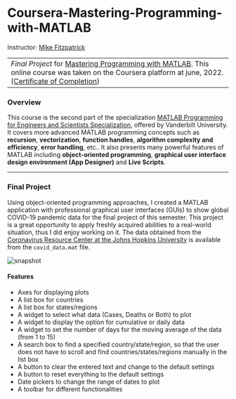 Coursera-Mastering-Programming-with-MATLAB
==========================================

Instructor: [Mike Fitzpatrick](https://www.coursera.org/instructor/mikefitzpatrick)

<table>
<tr>
<td>
 <i>Final Project</i> for <a href="https://www.coursera.org/learn/advanced-matlab-programming?specialization=matlab-programming-engineers-scientists">Mastering Programming with MATLAB</a>.
This online course was taken on the Coursera platform at june, 2022. (<a href="https://www.coursera.org/account/accomplishments/certificate/8SJ7VMLWRRNJ">Certificate of Completion</a>)
</td>
</tr>
</table>

### Overview
This course is the second part of the specialization [MATLAB Programming for Engineers and Scientists Specialization](https://www.coursera.org/specializations/matlab-programming-engineers-scientists), offered by Vanderbilt University.
It covers more advanced MATLAB programming concepts such as **recursion**, **vectorization**, **function handles**, **algorithm complexity and efficiency**, **error handling**, etc..
It also presents many powerful features of MATLAB including **object-oriented programming**, **graphical user interface design environment (App Designer)** and **Live Scripts**.

---

### Final Project

Using object-oriented programming approaches, I created a MATLAB application with professional graphical user interfaces (GUIs) to show global COVID-19 pandemic data for the final project of this semester. This project is a great opportunity to apply freshly acquired abilities to a real-world situation, thus I did enjoy working on it.
The data obtained from the [Coronavirus Resource Center at the Johns Hopkins University](https://coronavirus.jhu.edu/map.html) is available from the `covid_data.mat` file.

![snapshot](https://user-images.githubusercontent.com/96732467/182003607-b6e90cca-83eb-4bd9-a4b2-53e584336e91.JPG)



#### Features
- Axes for displaying plots
- A list box for countries
- A list box for states/regions
- A widget to select what data (Cases, Deaths or Both) to plot
- A widget to display the option for cumulative or daily data
- A widget to set the number of days for the moving average of the data (from 1 to 15)
- A search box to find a specified country/state/region, so that the user does not have to scroll and find countries/states/regions manually in the list box
- A button to clear the entered text and change to the default settings
- A button to reset everything to the default settings
- Date pickers to change the range of dates to plot
- A toolbar for different functionalities
